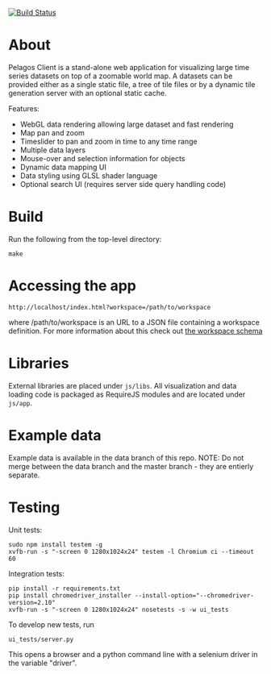 [![Build Status](https://travis-ci.org/SkyTruth/pelagos-client.svg?branch=master)](https://travis-ci.org/SkyTruth/pelagos-client)

# About

Pelagos Client is a stand-alone web application for visualizing large time series datasets on top of a zoomable world map. A datasets can be provided either as a single static file, a tree of tile files or by a dynamic tile generation server with an optional static cache.

Features:

* WebGL data rendering allowing large dataset and fast rendering
* Map pan and zoom
* Timeslider to pan and zoom in time to any time range
* Multiple data layers
* Mouse-over and selection information for objects
* Dynamic data mapping UI
* Data styling using GLSL shader language
* Optional search UI (requires server side query handling code)

# Build

Run the following from the top-level directory:

    make

# Accessing the app

    http://localhost/index.html?workspace=/path/to/workspace

where /path/to/workspace is an URL to a JSON file containing a workspace definition. For more information about this check out [the workspace schema](https://github.com/SkyTruth/pelagos-client/blob/master/docs/schema.md)

# Libraries

External libraries are placed under `js/libs`. All visualization and data loading code is packaged as RequireJS modules and are located under `js/app`.

# Example data

Example data is available in the data branch of this repo. NOTE: Do not merge between the data branch and the master branch - they are entierly separate.


# Testing

Unit tests:

    sudo npm install testem -g
    xvfb-run -s "-screen 0 1280x1024x24" testem -l Chromium ci --timeout 60

Integration tests:

    pip install -r requirements.txt
    pip install chromedriver_installer --install-option="--chromedriver-version=2.10"
    xvfb-run -s "-screen 0 1280x1024x24" nosetests -s -w ui_tests

To develop new tests, run

    ui_tests/server.py

This opens a browser and a python command line with a selenium driver in the variable "driver".
